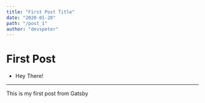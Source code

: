 ```yaml
---
title: "First Post Title"
date: "2020-01-20"
path: "/post_1"
author: "devspeter"
---
```


# First Post
- Hey There!
---
This is my first post from Gatsby